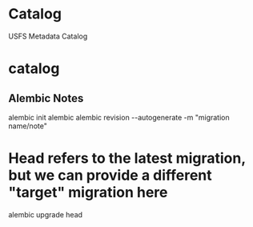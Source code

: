 # Catalog
USFS Metadata Catalog
# catalog

## Alembic Notes
alembic init alembic
alembic revision --autogenerate -m "migration name/note"

# Head refers to the latest migration, but we can provide a different "target" migration here
alembic upgrade head
